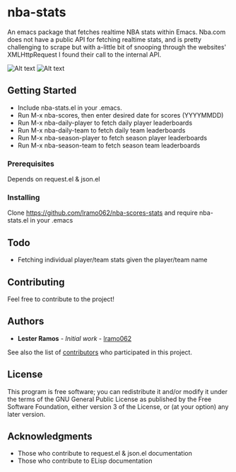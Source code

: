 # nba-stats

An emacs package that fetches realtime NBA stats within Emacs.
Nba.com does not have a public API for fetching realtime stats, and is pretty challenging to scrape 
but with a-little bit of snooping through the websites' XMLHttpRequest I found their call to the internal API.

![Alt text](https://github.com/lramo062/emacs-nba-scores/blob/master/img/Screenshot%20from%202016-12-19%2011-48-46.png)
![Alt text](https://github.com/lramo062/emacs-nba-scores/blob/master/img/Screenshot%20from%202016-12-19%2011-48-26.png "Here's a screen shot:")


## Getting Started

* Include nba-stats.el in your .emacs. 
* Run M-x nba-scores, then enter desired date for scores (YYYYMMDD)
* Run M-x nba-daily-player to fetch daily player leaderboards
* Run M-x nba-daily-team to fetch daily team leaderboards
* Run M-x nba-season-player to fetch season player leaderboards
* Run M-x nba-season-team to fetch season team leaderboards

### Prerequisites

Depends on request.el & json.el


### Installing

Clone https://github.com/lramo062/nba-scores-stats and require nba-stats.el in your .emacs


## Todo

* Fetching individual player/team stats given the player/team name

## Contributing

Feel free to contribute to the project!

## Authors

* **Lester Ramos** - *Initial work* - [lramo062](https://github.com/lramo062)

See also the list of [contributors](https://github.com/lramo062/emacs-nba-scores/contributors) who participated in this project.

## License

This program is free software; you can redistribute it and/or modify
it under the terms of the GNU General Public License as published by
the Free Software Foundation, either version 3 of the License, or
(at your option) any later version.

## Acknowledgments

* Those who contribute to request.el & json.el documentation
* Those who contribute to ELisp documentation 
